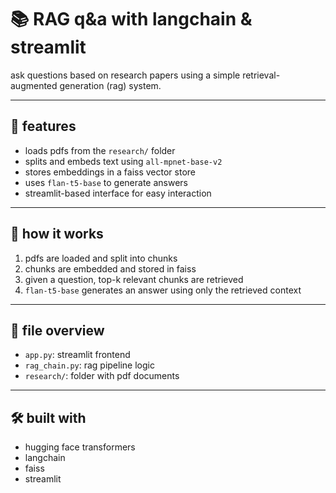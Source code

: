 # 📚 RAG q&a with langchain & streamlit

ask questions based on research papers using a simple retrieval-augmented generation (rag) system.

---

## 🚀 features

- loads pdfs from the `research/` folder  
- splits and embeds text using `all-mpnet-base-v2`  
- stores embeddings in a faiss vector store  
- uses `flan-t5-base` to generate answers  
- streamlit-based interface for easy interaction

---

## 🧠 how it works

1. pdfs are loaded and split into chunks  
2. chunks are embedded and stored in faiss  
3. given a question, top-k relevant chunks are retrieved  
4. `flan-t5-base` generates an answer using only the retrieved context

---

## 📁 file overview

- `app.py`: streamlit frontend  
- `rag_chain.py`: rag pipeline logic  
- `research/`: folder with pdf documents

---

## 🛠 built with

- hugging face transformers  
- langchain  
- faiss  
- streamlit
